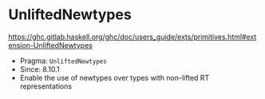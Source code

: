 # UnliftedNewtypes

https://ghc.gitlab.haskell.org/ghc/doc/users_guide/exts/primitives.html#extension-UnliftedNewtypes

- Pragma: `UnliftedNewtypes`
- Since: 8.10.1
- Enable the use of newtypes over types with non-lifted RT representations

